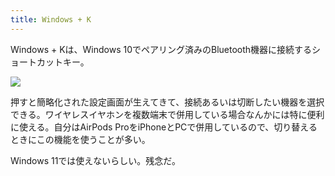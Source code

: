 ```yaml
---
title: Windows + K
---
```

Windows + Kは、Windows 10でペアリング済みのBluetooth機器に接続するショートカットキー。

![](https://lh4.googleusercontent.com/IyrHvsJieDTJ7kZofkj7ruTm23u_tRmoDpfrHwl98QZ3u9XIulnxuhS2SerO_3fRCOahEGEXeCXA736crZt4qnAoBxx38qQu7gTtIggFOyEPe_JFu4QwhkM_qe9X_dDHZI2uVzYr6AbPTOSX2V4jd4Cc1hkrNPloLipm0i9--wY5IZ5WGfS7QTKJhJzZ)

押すと簡略化された設定画面が生えてきて、接続あるいは切断したい機器を選択できる。ワイヤレスイヤホンを複数端末で併用している場合なんかには特に便利に使える。自分はAirPods ProをiPhoneとPCで併用しているので、切り替えるときにこの機能を使うことが多い。

Windows 11では使えないらしい。残念だ。
